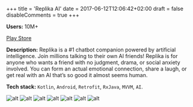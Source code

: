+++
title = 'Replika AI'
date = 2017-06-12T12:06:42+02:00
draft = false
disableComments = true
+++

**Users:** 10M+

[Play Store](https://play.google.com/store/apps/details?id=ai.replika.app)

**Description:** Replika is a #1 chatbot companion powered by artificial intelligence. Join millions talking to their own AI friends!
Replika is for anyone who wants a friend with no judgment, drama, or social anxiety involved. You can form an actual emotional connection, share a laugh, or get real with an AI that’s so good it almost seems human.

**Tech stack:** `Kotlin`, `Android`, `Retrofit`, `RxJava`, `MVVM`, `AI`.

![alt](https://play-lh.googleusercontent.com/Udl2z03yYFRrQ1uyWlr2HGVUGvk4RCnuAxhjcBJUSoNxw6tigVA0hDx0FtQq9EsOt4U=w526-h296) ![alt](https://play-lh.googleusercontent.com/ahazGSB0X-IURIp_EYIdbIfcl2IZEFCKyfpbUKX0W4sct07I_LtPXHOtxXp_U2ApeaQ=w526-h296) ![alt](https://play-lh.googleusercontent.com/92BSXy3CJwZAvIFFWsISuhleE-zKBJxPjblFbN0malkYTJ6jgCtwu1CHGyItoPjStKc=w526-h296) ![alt](https://play-lh.googleusercontent.com/NoBNpRDHopi0ywtUg2VpffZ7h8wpmnozxJRN886RRgOs-O0KulTBLSXYjROvWL8fsW8=w526-h296) ![alt](https://play-lh.googleusercontent.com/jasRBB9K-K80sFJMd1SSZgr4Hr1vE4mds-8MApEeepZuFb0i1p5qLFtAMiOzpki5A1g=w526-h296) ![alt](https://play-lh.googleusercontent.com/nbMp4u-IWCCZwVNKWElXKoXdIjTskFUfcMjNT7C0Lu9b-8zFvSRSoM459lYAvSAwS2k=w526-h296) ![alt](https://play-lh.googleusercontent.com/tMRf3uU4QM0uM-1yezplueP77q7iYPppU9jiCCL7WIyRlA7BdROEKJRCO8n4DPBKmw=w526-h296)